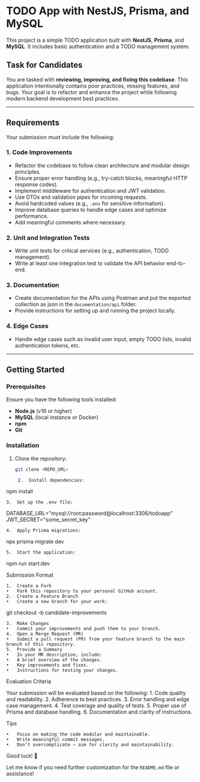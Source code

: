 # TODO App with NestJS, Prisma, and MySQL

This project is a simple TODO application built with **NestJS**, **Prisma**, and **MySQL**. It includes basic authentication and a TODO management system.

## Task for Candidates

You are tasked with **reviewing, improving, and fixing this codebase**. This application intentionally contains poor practices, missing features, and bugs. Your goal is to refactor and enhance the project while following modern backend development best practices.

---

## Requirements

Your submission must include the following:

### 1. **Code Improvements**
- Refactor the codebase to follow clean architecture and modular design principles.
- Ensure proper error handling (e.g., try-catch blocks, meaningful HTTP response codes).
- Implement middleware for authentication and JWT validation.
- Use DTOs and validation pipes for incoming requests.
- Avoid hardcoded values (e.g., `.env` for sensitive information).
- Improve database queries to handle edge cases and optimize performance.
- Add meaningful comments where necessary.

### 2. **Unit and Integration Tests**
- Write unit tests for critical services (e.g., authentication, TODO management).
- Write at least one integration test to validate the API behavior end-to-end.

### 3. **Documentation**
- Create documentation for the APIs using Postman and put the exported collection as json in the `documentation/api` folder.
- Provide instructions for setting up and running the project locally.

### 4. **Edge Cases**
- Handle edge cases such as invalid user input, empty TODO lists, invalid authentication tokens, etc.

---

## Getting Started

### Prerequisites

Ensure you have the following tools installed:
- **Node.js** (v16 or higher)
- **MySQL** (local instance or Docker)
- **npm** 
- **Git**

### Installation

1. Clone the repository:
   ```bash
   git clone <REPO_URL>

	2.	Install dependencies:

npm install


	3.	Set up the .env file:

DATABASE_URL="mysql://root:password@localhost:3306/todoapp"
JWT_SECRET="some_secret_key"


	4.	Apply Prisma migrations:

npx prisma migrate dev


	5.	Start the application:

npm run start:dev

Submission Format

	1.	Create a Fork
	•	Fork this repository to your personal GitHub account.
	2.	Create a Feature Branch
	•	Create a new branch for your work:

git checkout -b candidate-improvements


	3.	Make Changes
	•	Commit your improvements and push them to your branch.
	4.	Open a Merge Request (MR)
	•	Submit a pull request (PR) from your feature branch to the main branch of this repository.
	5.	Provide a Summary
	•	In your MR description, include:
	•	A brief overview of the changes.
	•	Key improvements and fixes.
	•	Instructions for testing your changes.

Evaluation Criteria

Your submission will be evaluated based on the following:
	1.	Code quality and readability.
	2.	Adherence to best practices.
	3.	Error handling and edge case management.
	4.	Test coverage and quality of tests.
	5.	Proper use of Prisma and database handling.
	6.	Documentation and clarity of instructions.

Tips

	•	Focus on making the code modular and maintainable.
	•	Write meaningful commit messages.
	•	Don’t overcomplicate — aim for clarity and maintainability.

Good luck! 🚀

Let me know if you need further customization for the `README.md` file or assistance!